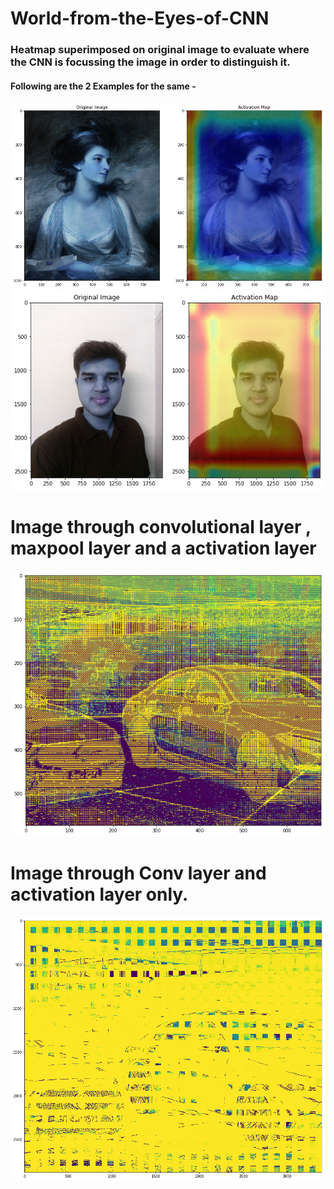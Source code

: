 # World-from-the-Eyes-of-CNN

### Heatmap superimposed on original image to evaluate where the CNN is focussing the image in order to distinguish it.
#### Following are the 2 Examples for the same -
![activation_map_lady.png](activation_map_lady.png) 
![activation_map_me.png](activation_map_me.png)

# Image through convolutional layer , maxpool layer and a activation layer
![CNN_visuals_1.png](CNN_visuals_1.png)
# Image through Conv layer and activation layer only.
![CNN_visuals_2.png](CNN_visuals_2.png)
